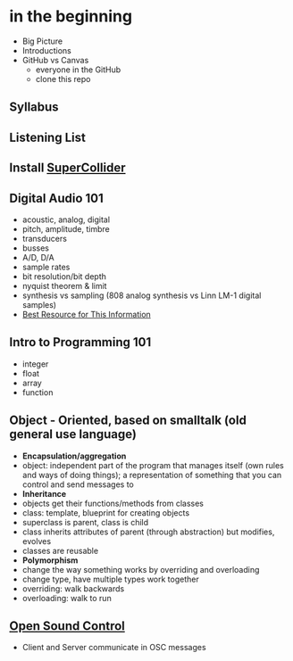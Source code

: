 # in the beginning

- Big Picture
- Introductions
- GitHub vs Canvas
  - everyone in the GitHub
  - clone this repo

## Syllabus

## Listening List

## Install [SuperCollider](https://supercollider.github.io/)

## Digital Audio 101 
- acoustic, analog, digital
- pitch, amplitude, timbre
- transducers
- busses
- A/D, D/A
- sample rates
- bit resolution/bit depth
- nyquist theorem & limit
- synthesis vs sampling (808 analog synthesis vs Linn LM-1 digital samples)
- [Best Resource for This Information](https://cmtext.com/)

## Intro to Programming 101 
- integer
- float
- array
- function


## Object - Oriented, based on smalltalk (old general use language)
- **Encapsulation/aggregation**
- object: independent part of the program that manages itself (own rules and ways of doing things); a representation of something that you can control and send messages to
- **Inheritance**
- objects get their functions/methods from classes
- class: template, blueprint for creating objects
- superclass is parent, class is child
- class inherits attributes of parent (through abstraction) but modifies, evolves
- classes are reusable
- **Polymorphism**
- change the way something works by overriding and overloading
- change type, have multiple types work together
- overriding: walk backwards
- overloading: walk to run 

## [Open Sound Control](https://ccrma.stanford.edu/groups/osc/index.html)
- Client and Server communicate in OSC messages
